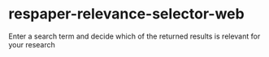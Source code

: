 # respaper-relevance-selector-web
Enter a search term and decide which of the returned results is relevant for your research
